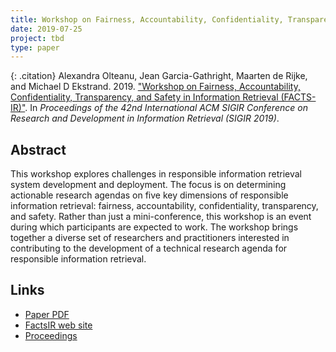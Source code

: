 ```yaml
---
title: Workshop on Fairness, Accountability, Confidentiality, Transparency, and Safety in Information Retrieval (FACTS-IR)
date: 2019-07-25
project: tbd
type: paper
---
```


{: .citation}
Alexandra Olteanu, Jean Garcia-Gathright, Maarten de Rijke, and Michael D Ekstrand. 2019. ["Workshop on Fairness, Accountability, Confidentiality, Transparency, and Safety in Information Retrieval (FACTS-IR)"](#). In <cite>Proceedings of the 42nd International ACM SIGIR Conference on Research and Development in Information Retrieval (SIGIR 2019)</cite>.

## Abstract

This workshop explores challenges in responsible information retrieval system development and deployment. The focus is on determining actionable research agendas on five key dimensions of responsible information retrieval: fairness, accountability, confidentiality, transparency, and safety. Rather than just a mini-conference, this workshop is an event during which participants are expected to work. The workshop brings together a diverse set of researchers and practitioners interested in contributing to the development of a technical research agenda for responsible information retrieval.

## Links

* [Paper PDF](https://staff.fnwi.uva.nl/m.derijke/wp-content/papercite-data/pdf/olteanu-2019-workshop.pdf)
* [FactsIR web site](http://sigir.org/sigir2019/)
* [Proceedings](https://dl.acm.org/citation.cfm?doid=3331184.3331644)